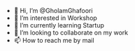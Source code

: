 - 👋 Hi, I’m @GholamGhafoori
- 👀 I’m interested in Workshop
- 🌱 I’m currently learning Startup
- 💞️ I’m looking to collaborate on my work
- 📫 How to reach me by mail

<!---
GholamGhafoori/GholamGhafoori is a ✨ special ✨ repository because its `README.md` (this file) appears on your GitHub profile.
You can click the Preview link to take a look at your changes.
--->
